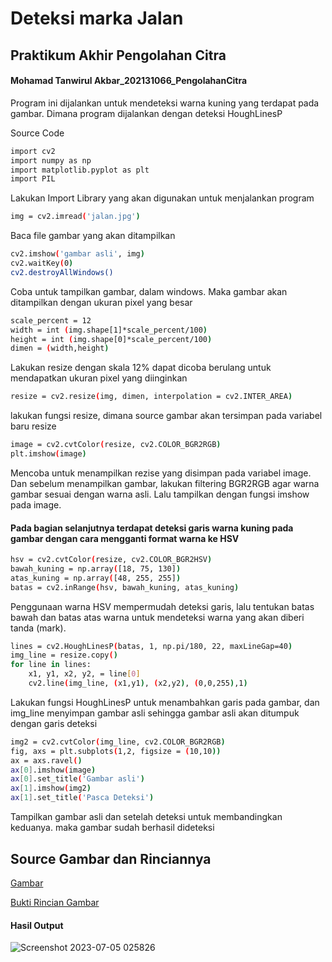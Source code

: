 # Deteksi marka Jalan
## Praktikum Akhir Pengolahan Citra
#### Mohamad Tanwirul Akbar_202131066_PengolahanCitra
Program ini dijalankan untuk mendeteksi warna kuning yang terdapat pada gambar. Dimana program dijalankan dengan deteksi HoughLinesP




Source Code
```bash
import cv2
import numpy as np
import matplotlib.pyplot as plt
import PIL
```
Lakukan Import Library yang akan digunakan untuk menjalankan program
```bash
img = cv2.imread('jalan.jpg')
```
Baca file gambar yang akan ditampilkan
```bash
cv2.imshow('gambar asli', img)
cv2.waitKey(0)
cv2.destroyAllWindows()
```
Coba untuk tampilkan gambar, dalam windows. Maka gambar akan ditampilkan dengan ukuran pixel yang besar
```bash
scale_percent = 12
width = int (img.shape[1]*scale_percent/100)
height = int (img.shape[0]*scale_percent/100)
dimen = (width,height)
```
Lakukan resize dengan skala 12% dapat dicoba berulang untuk mendapatkan ukuran pixel yang diinginkan
```bash
resize = cv2.resize(img, dimen, interpolation = cv2.INTER_AREA)
```
lakukan fungsi resize, dimana source gambar akan tersimpan pada variabel baru resize
```bash
image = cv2.cvtColor(resize, cv2.COLOR_BGR2RGB)
plt.imshow(image)
```
Mencoba untuk menampilkan rezise yang disimpan pada variabel image. Dan sebelum menampilkan gambar, lakukan filtering BGR2RGB agar warna gambar sesuai dengan warna asli.
Lalu tampilkan dengan fungsi imshow pada image.

#### Pada bagian selanjutnya terdapat deteksi garis warna kuning pada gambar dengan cara mengganti format warna ke HSV
```bash
hsv = cv2.cvtColor(resize, cv2.COLOR_BGR2HSV)
bawah_kuning = np.array([18, 75, 130])
atas_kuning = np.array([48, 255, 255])
batas = cv2.inRange(hsv, bawah_kuning, atas_kuning)
```
Penggunaan warna HSV mempermudah deteksi garis, lalu tentukan batas bawah dan batas atas warna untuk mendeteksi warna yang akan diberi tanda (mark).
```bash
lines = cv2.HoughLinesP(batas, 1, np.pi/180, 22, maxLineGap=40)
img_line = resize.copy()
for line in lines:
    x1, y1, x2, y2, = line[0]
    cv2.line(img_line, (x1,y1), (x2,y2), (0,0,255),1)
```
Lakukan fungsi HoughLinesP untuk menambahkan garis pada gambar, dan img_line menyimpan gambar asli sehingga gambar asli akan ditumpuk dengan garis deteksi
```bash
img2 = cv2.cvtColor(img_line, cv2.COLOR_BGR2RGB)
fig, axs = plt.subplots(1,2, figsize = (10,10))
ax = axs.ravel()
ax[0].imshow(image)
ax[0].set_title('Gambar asli')
ax[1].imshow(img2)
ax[1].set_title('Pasca Deteksi')
```
Tampilkan gambar asli dan setelah deteksi untuk membandingkan keduanya. maka gambar sudah berhasil dideteksi
## Source Gambar dan Rinciannya

[Gambar](https://raw.githubusercontent.com/Tanwirul0411/PA-PC_202131066_M.TanwirulAkbar_A/main/Screenshot_2023-07-04-09-26-46-887_com.miui.gallery.jpg)

[Bukti Rincian Gambar](https://raw.githubusercontent.com/Tanwirul0411/PA-PC_202131066_M.TanwirulAkbar_A/main/Screenshot_2023-07-04-09-26-57-895_com.miui.gallery.jpg)

#### Hasil Output
![Screenshot 2023-07-05 025826](https://github.com/Tanwirul0411/PA-PC_202131066_M.TanwirulAkbar_A/assets/125352733/be176924-45c2-452c-850b-6b3758dbb202)

